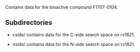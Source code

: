 Contains data for the bioactive compound F1707-0104.

## Subdirectories

- cside/ contains data for the C-side search space on rv1821.

- nside/ contains data for the N-side search space on rv1821.


